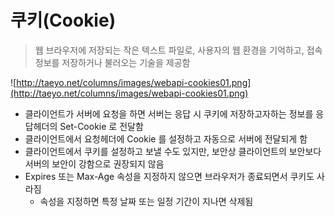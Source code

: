 # 쿠키(Cookie)
> 웹 브라우저에 저장되는 작은 텍스트 파일로, 사용자의 웹 환경을 기억하고, 접속 정보를 저장하거나 불러오는 기술을 제공함
> 

![http://taeyo.net/columns/images/webapi-cookies01.png](http://taeyo.net/columns/images/webapi-cookies01.png)

- 클라이언트가 서버에 요청을 하면 서버는 응답 시 쿠키에 저장하고자하는 정보를 응답헤더의 Set-Cookie 로 전달함
- 클라이언트에서 요청헤더에 Cookie 를 설정하고 자동으로 서버에 전달되게 함
- 클라이언트에서 쿠키를 설정하고 보낼 수도 있지만, 보안상 클라이언트의 보안보다 서버의 보안이 강함으로 권장되지 않음
- Expires 또는 Max-Age 속성을 지정하지 않으면 브라우저가 종료되면서 쿠키도 사라짐
    - 속성을 지정하면 특정 날짜 또는 일정 기간이 지나면 삭제됨
